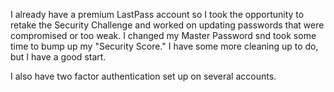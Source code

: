 I already have a premium LastPass account so I took the opportunity to retake the Security Challenge and worked on updating passwords that were compromised or too weak. I changed my Master Password snd took some time to bump up my "Security Score." I have some more cleaning up to do, but I have a good start. 

I also have two factor authentication set up on several accounts. 